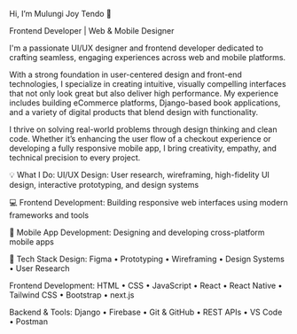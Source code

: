 
Hi, I’m Mulungi Joy Tendo 👋

  Frontend Developer | Web & Mobile Designer
  

I'm a passionate UI/UX designer and frontend developer dedicated to crafting seamless, engaging experiences across web and mobile platforms.

With a strong foundation in user-centered design and front-end technologies, I specialize in creating intuitive, visually compelling interfaces that not only look great but also deliver high performance. My experience includes building eCommerce platforms, Django-based book applications, and a variety of digital products that blend design with functionality.

I thrive on solving real-world problems through design thinking and clean code. Whether it’s enhancing the user flow of a checkout experience or developing a fully responsive mobile app, I bring creativity, empathy, and technical precision to every project.


💡 What I Do:
     UI/UX Design: User research, wireframing, high-fidelity UI design, interactive prototyping, and design systems
   
   💻 Frontend Development: Building responsive web interfaces using modern frameworks and tools
   
   📱 Mobile App Development: Designing and developing cross-platform mobile apps
   

💼 Tech Stack
   Design:
   Figma • Prototyping • Wireframing • Design Systems • User Research
   
   Frontend Development:
   HTML • CSS • JavaScript • React • React Native • Tailwind CSS • Bootstrap • next.js
   
   Backend & Tools:
   Django • Firebase • Git & GitHub • REST APIs • VS Code • Postman
   


       

 
  

